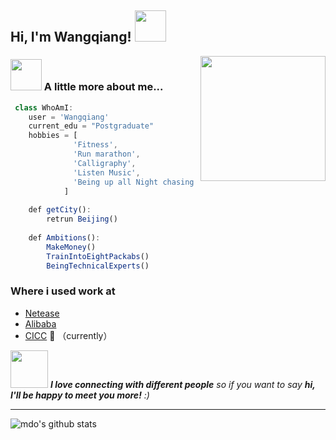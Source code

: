 <h2> Hi, I'm Wangqiang! <img src="https://media.giphy.com/media/mGcNjsfWAjY5AEZNw6/giphy.gif" width="50"></h2>

<img align='right' src='https://user-images.githubusercontent.com/5713670/87202985-820dcb80-c2b6-11ea-9f56-7ec461c497c3.gif' width='200"'>

### <img src="https://media.giphy.com/media/VgCDAzcKvsR6OM0uWg/giphy.gif" width="50"> A little more about me...  

```javascript
 class WhoAmI:
 	user = 'Wangqiang'
	current_edu = "Postgraduate"
	hobbies = [
              'Fitness',
              'Run marathon',
              'Calligraphy',
              'Listen Music',
              'Being up all Night chasing that ONE BUG...'
            ]
	
	def getCity():
		retrun Beijing()
	
	def Ambitions():
		MakeMoney()
		TrainIntoEightPackabs()
		BeingTechnicalExperts()
```

### Where i used work at

- [Netease](https://www.youdao.com/) 
- [Alibaba](https://www.cainiao.com/wireless/index.html)
- [CICC](https://www.cicc.com/) 💼 （currently）

<img src="https://media.giphy.com/media/LnQjpWaON8nhr21vNW/giphy.gif" width="60"> <em><b>I love connecting with different people</b> so if you want to say <b>hi, I'll be happy to meet you more!</b> :)</em>

---



![mdo's github stats](https://github-readme-stats.vercel.app/api?username=CN-Wangqiang&hide=[%22issues%22]&show_icons=true)

